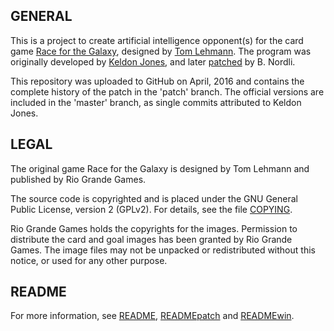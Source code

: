 ## GENERAL
This is a project to create artificial intelligence opponent(s) for the card game [Race for the Galaxy](https://boardgamegeek.com/boardgame/28143/race-galaxy), designed by [Tom Lehmann](http://boardgamegeek.com/boardgamedesigner/150/thomas-lehmann). The program was originally developed by [Keldon Jones](http://keldon.net/rftg), and later [patched](https://dl.dropboxusercontent.com/u/7379896/rftg/index.html) by B. Nordli.

This repository was uploaded to GitHub on April, 2016 and contains the complete history of the patch in the 'patch' branch. The official versions are included in the 'master' branch, as single commits attributed to Keldon Jones.

## LEGAL
The original game Race for the Galaxy is designed by Tom Lehmann and published by Rio Grande Games.

The source code is copyrighted and is placed under the GNU General Public License, version 2 (GPLv2). For details, see the file [COPYING](src/COPYING).

Rio Grande Games holds the copyrights for the images. Permission to distribute the card and goal images has been granted by Rio Grande Games. The image files may not be unpacked or redistributed without this notice, or used for any other purpose.

## README
For more information, see [README](src/README), [READMEpatch](src/READMEpatch) and [READMEwin](src/READMEwin).
